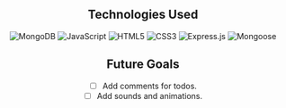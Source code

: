<div id="assets" align="center">

## Technologies Used
![MongoDB](https://img.shields.io/badge/-MongoDB-05122A?style=flat&logo=mongodb)
![JavaScript](https://img.shields.io/badge/logo-javascript-blue?logo=javascript&logoColor=f5f5f5)
![HTML5](https://img.shields.io/badge/-HTML5-05122A?style=flat&logo=html5)
![CSS3](https://img.shields.io/badge/-CSS-05122A?style=flat&logo=css3)
![Express.js](https://img.shields.io/badge/-Express.js-05122A?style=flat&logo=express)
![Mongoose](https://img.shields.io/badge/mongoose-8A2BE2)


## Future Goals

- [ ] Add comments for todos.
- [ ] Add sounds and animations.

</div>